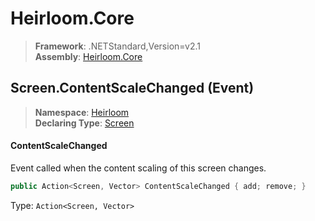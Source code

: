 # Heirloom.Core

> **Framework**: .NETStandard,Version=v2.1  
> **Assembly**: [Heirloom.Core][0]

## Screen.ContentScaleChanged (Event)

> **Namespace**: [Heirloom][0]  
> **Declaring Type**: [Screen][1]

#### ContentScaleChanged

Event called when the content scaling of this screen changes.

```cs
public Action<Screen, Vector> ContentScaleChanged { add; remove; }
```

Type: `Action<Screen, Vector>`

[0]: ../../../Heirloom.Core.md
[1]: ../Screen.md

